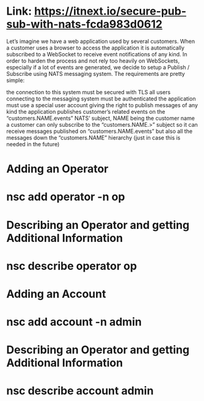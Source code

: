 # Link: https://itnext.io/secure-pub-sub-with-nats-fcda983d0612

Let’s imagine we have a web application used by several customers. When a customer uses a browser to access the application it is automatically subscribed to a WebSocket to receive event notifications of any kind. In order to harden the process and not rely too heavily on WebSockets, especially if a lot of events are generated, we decide to setup a Publish / Subscribe using NATS messaging system. The requirements are pretty simple:

the connection to this system must be secured with TLS
all users connecting to the messaging system must be authenticated
the application must use a special user account giving the right to publish messages of any kind
the application publishes customer’s related events on the “customers.NAME.events” NATS’ subject, NAME being the customer name
a customer can only subscribe to the “customers.NAME.>” subject so it can receive messages published on “customers.NAME.events” but also all the messages down the “customers.NAME” hierarchy (just in case this is needed in the future)

# Adding an Operator
# nsc add operator -n op

# Describing an Operator and getting Additional Information
# nsc describe operator op

# Adding an Account
# nsc add account -n admin

# Describing an Operator and getting Additional Information
# nsc describe account admin